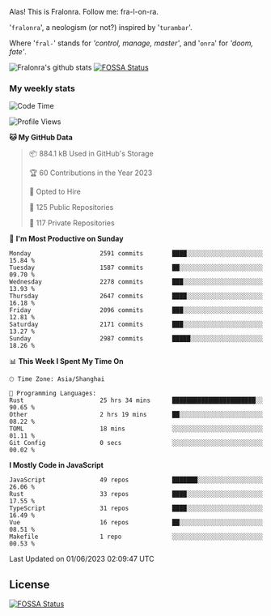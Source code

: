 Alas! This is Fralonra. Follow me: fra-l-on-ra.

'`fralonra`', a neologism (or not?) inspired by '`turambar`'.

Where '`fral-`' stands for *'control, manage, master'*, and '`onra`' for *'doom, fate'*.

![Fralonra's github stats](https://github-readme-stats.vercel.app/api?username=fralonra)
[![FOSSA Status](https://app.fossa.com/api/projects/git%2Bgithub.com%2Ffralonra%2Ffralonra.svg?type=shield)](https://app.fossa.com/projects/git%2Bgithub.com%2Ffralonra%2Ffralonra?ref=badge_shield)

### My weekly stats

<!--START_SECTION:waka-->
![Code Time](http://img.shields.io/badge/Code%20Time-3%2C470%20hrs%2024%20mins-blue)

![Profile Views](http://img.shields.io/badge/Profile%20Views-0-blue)

**🐱 My GitHub Data** 

> 📦 884.1 kB Used in GitHub's Storage 
 > 
> 🏆 60 Contributions in the Year 2023
 > 
> 💼 Opted to Hire
 > 
> 📜 125 Public Repositories 
 > 
> 🔑 117 Private Repositories 
 > 
📅 **I'm Most Productive on Sunday** 

```text
Monday                   2591 commits        ████░░░░░░░░░░░░░░░░░░░░░   15.84 % 
Tuesday                  1587 commits        ██░░░░░░░░░░░░░░░░░░░░░░░   09.70 % 
Wednesday                2278 commits        ███░░░░░░░░░░░░░░░░░░░░░░   13.93 % 
Thursday                 2647 commits        ████░░░░░░░░░░░░░░░░░░░░░   16.18 % 
Friday                   2096 commits        ███░░░░░░░░░░░░░░░░░░░░░░   12.81 % 
Saturday                 2171 commits        ███░░░░░░░░░░░░░░░░░░░░░░   13.27 % 
Sunday                   2987 commits        █████░░░░░░░░░░░░░░░░░░░░   18.26 % 
```


📊 **This Week I Spent My Time On** 

```text
🕑︎ Time Zone: Asia/Shanghai

💬 Programming Languages: 
Rust                     25 hrs 34 mins      ███████████████████████░░   90.65 % 
Other                    2 hrs 19 mins       ██░░░░░░░░░░░░░░░░░░░░░░░   08.22 % 
TOML                     18 mins             ░░░░░░░░░░░░░░░░░░░░░░░░░   01.11 % 
Git Config               0 secs              ░░░░░░░░░░░░░░░░░░░░░░░░░   00.02 % 
```

**I Mostly Code in JavaScript** 

```text
JavaScript               49 repos            ███████░░░░░░░░░░░░░░░░░░   26.06 % 
Rust                     33 repos            ████░░░░░░░░░░░░░░░░░░░░░   17.55 % 
TypeScript               31 repos            ████░░░░░░░░░░░░░░░░░░░░░   16.49 % 
Vue                      16 repos            ██░░░░░░░░░░░░░░░░░░░░░░░   08.51 % 
Makefile                 1 repo              ░░░░░░░░░░░░░░░░░░░░░░░░░   00.53 % 
```




 Last Updated on 01/06/2023 02:09:47 UTC
<!--END_SECTION:waka-->

## License
[![FOSSA Status](https://app.fossa.com/api/projects/git%2Bgithub.com%2Ffralonra%2Ffralonra.svg?type=large)](https://app.fossa.com/projects/git%2Bgithub.com%2Ffralonra%2Ffralonra?ref=badge_large)